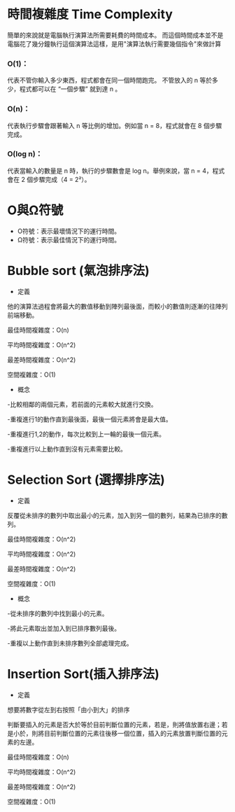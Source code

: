 # 時間複雜度 Time Complexity
簡單的來說就是電腦執行演算法所需要耗費的時間成本。
而這個時間成本並不是電腦花了幾分鐘執行這個演算法這樣，是用"演算法執行需要幾個指令"來做計算 
 
### O(1)：
代表不管你輸入多少東西，程式都會在同一個時間跑完。
不管放入的 n 等於多少，程式都可以在 “一個步驟” 就到達 n 。

### O(n)：
代表執行步驟會跟著輸入 n 等比例的增加。例如當 n = 8，程式就會在 8 個步驟完成。

### O(log n)：
代表當輸入的數量是 n 時，執行的步驟數會是 log n。舉例來說，當 n = 4，程式會在 2 個步驟完成（4 = 2²）。

# O與Ω符號
 * O符號：表示最壞情況下的運行時間。
 * Ω符號：表示最佳情況下的運行時間。
 
#   Bubble sort (氣泡排序法)  
* 定義

他的演算法過程會將最大的數值移動到陣列最後面，而較小的數值則逐漸的往陣列前端移動。

最佳時間複雜度：O(n)

平均時間複雜度：O(n^2)

最差時間複雜度：O(n^2)

空間複雜度：O(1)

* 概念

 -比較相鄰的兩個元素，若前面的元素較大就進行交換。
 
 -重複進行1的動作直到最後面，最後一個元素將會是最大值。
 
 -重複進行1,2的動作，每次比較到上一輪的最後一個元素。 
 
 -重複進行以上動作直到沒有元素需要比較。

#   Selection Sort (選擇排序法)   
* 定義

反覆從未排序的數列中取出最小的元素，加入到另一個的數列，結果為已排序的數列。

最佳時間複雜度：O(n^2)

平均時間複雜度：O(n^2)

最差時間複雜度：O(n^2)

空間複雜度：O(1)

* 概念

 -從未排序的數列中找到最小的元素。
 
 -將此元素取出並加入到已排序數列最後。
 
 -重複以上動作直到未排序數列全部處理完成。

#    Insertion Sort(插入排序法)
* 定義

想要將數字從左到右按照「由小到大」的排序

判斷要插入的元素是否大於等於目前判斷位置的元素，若是，則將值放置右邊；若是小於，則將目前判斷位置的元素往後移一個位置，插入的元素放置判斷位置的元素的左邊。

最佳時間複雜度：O(n)

平均時間複雜度：O(n^2)

最差時間複雜度：O(n^2)

空間複雜度：O(1)
